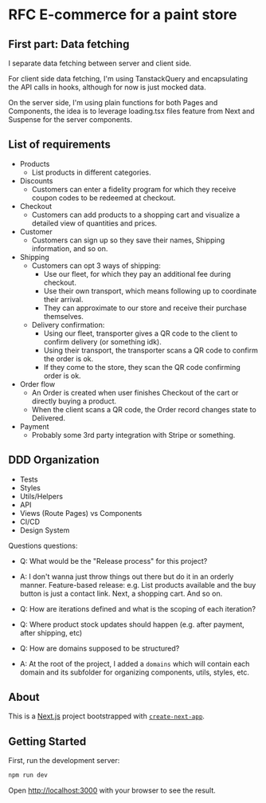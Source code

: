 # RFC E-commerce for a paint store

## First part: Data fetching

I separate data fetching between server and client side.

For client side data fetching, I'm using TanstackQuery and encapsulating the API calls in hooks, although for now is just mocked data.

On the server side, I'm using plain functions for both Pages and Components, the idea is to leverage loading.tsx files feature from Next and Suspense for the server components.

## List of requirements

- Products
  - List products in different categories.
- Discounts
  - Customers can enter a fidelity program for which they receive coupon codes to be redeemed at checkout.
- Checkout
  - Customers can add products to a shopping cart and visualize a detailed view of quantities and prices.
- Customer
  - Customers can sign up so they save their names, Shipping information, and so on.
- Shipping
  - Customers can opt 3 ways of shipping:
    - Use our fleet, for which they pay an additional fee during checkout.
    - Use their own transport, which means following up to coordinate their arrival.
    - They can approximate to our store and receive their purchase themselves.
  - Delivery confirmation:
    - Using our fleet, transporter gives a QR code to the client to confirm delivery (or something idk).
    - Using their transport, the transporter scans a QR code to confirm the order is ok.
    - If they come to the store, they scan the QR code confirming order is ok.
- Order flow
  - An Order is created when user finishes Checkout of the cart or directly buying a product.
  - When the client scans a QR code, the Order record changes state to Delivered.
- Payment
  - Probably some 3rd party integration with Stripe or something.

## DDD Organization

- Tests
- Styles
- Utils/Helpers
- API
- Views (Route Pages) vs Components
- CI/CD
- Design System

Questions questions:

- Q: What would be the "Release process" for this project?
- A: I don't wanna just throw things out there but do it in an orderly manner.
  Feature-based release:
  e.g. List products available and the buy button is just a contact link.
  Next, a shopping cart. And so on.

- Q: How are iterations defined and what is the scoping of each iteration?

- Q: Where product stock updates should happen (e.g. after payment, after shipping, etc)

- Q: How are domains supposed to be structured?
- A: At the root of the project, I added a `domains` which will contain each domain and its subfolder for organizing components, utils, styles, etc.

## About

This is a [Next.js](https://nextjs.org/) project bootstrapped with [`create-next-app`](https://github.com/vercel/next.js/tree/canary/packages/create-next-app).

## Getting Started

First, run the development server:

```bash
npm run dev
```

Open [http://localhost:3000](http://localhost:3000) with your browser to see the result.
